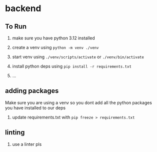 # backend

## To Run

1. make sure you have python 3.12 installed

2. create a venv using `python -m venv ./venv`

3. start venv using `./venv/scripts/activate` or `./venv/bin/activate`

4. install python deps using `pip install -r requirements.txt`

5. ...

## adding packages

Make sure you are using a venv so you dont add all the python packages you have installed to our deps

1. update requirements.txt with `pip freeze > requirements.txt`

## linting

1. use a linter pls
